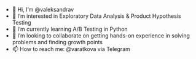 - 👋 Hi, I’m @valeksandrav
- 👀 I’m interested in Exploratory Data Analysis & Product Hypothesis Testing
- 🌱 I’m currently learning A/B Testing in Python
- 💞️ I’m looking to collaborate on getting hands-on experience in solving problems and finding growth points
- 📫 How to reach me: @varatkova via Telegram

<!---
valeksandrav/valeksandrav is a ✨ special ✨ repository because its `README.md` (this file) appears on your GitHub profile.
You can click the Preview link to take a look at your changes.
--->
